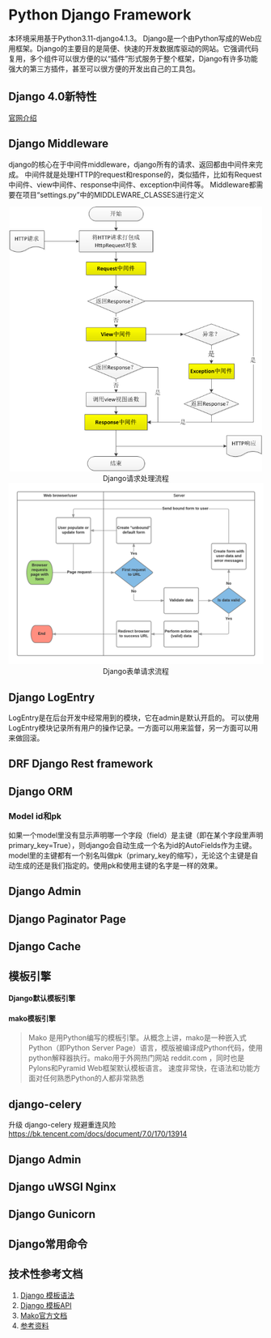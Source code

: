 # Python Django Framework
本环境采用基于Python3.11-django4.1.3。
Django是一个由Python写成的Web应用框架。Django的主要目的是简便、快速的开发数据库驱动的网站。它强调代码复用，多个组件可以很方便的以“插件”形式服务于整个框架，Django有许多功能强大的第三方插件，甚至可以很方便的开发出自己的工具包。


## Django 4.0新特性
[官网介绍](https://docs.djangoproject.com/en/dev/releases/4.0/)










## Django Middleware
django的核心在于中间件middleware，django所有的请求、返回都由中间件来完成。
中间件就是处理HTTP的request和response的，类似插件，比如有Request中间件、view中间件、response中间件、exception中间件等。
Middleware都需要在项目“settings.py”中的MIDDLEWARE_CLASSES进行定义

<div style="text-align: center; margin: 0 auto;"><img src="./../images/django_request_process.png" style="width: 500px;" title="Django请求处理流程"/></div>
<div style="text-align:center">Django请求处理流程</div>

<div style="text-align:center; margin: 0 auto;"><img src="./../images/django_form_request_process.png" style="width: 800px"  title="Django表单请求流程"></div>
<div style="text-align: center">Django表单请求流程</div>

## Django LogEntry 
LogEntry是在后台开发中经常用到的模块，它在admin是默认开启的。
可以使用LogEntry模块记录所有用户的操作记录。一方面可以用来监督，另一方面可以用来做回滚。

## DRF Django Rest framework


## Django ORM
### Model id和pk
如果一个model里没有显示声明哪一个字段（field）是主键（即在某个字段里声明primary_key=True），则django会自动生成一个名为id的AutoFields作为主键。model里的主键都有一个别名叫做pk（primary_key的缩写），无论这个主键是自动生成的还是我们指定的。使用pk和使用主键的名字是一样的效果。

## Django Admin

## Django Paginator Page



## Django Cache


## 模板引擎

#### Django默认模板引擎

#### mako模板引擎

> Mako 是用Python编写的模板引擎。从概念上讲，mako是一种嵌入式Python（即Python Server Page）语言，模版被编译成Python代码，使用python解释器执行。mako用于外网热门网站 reddit.com ，同时也是Pylons和Pyramid Web框架默认模板语言。
> 速度非常快，在语法和功能方面对任何熟悉Python的人都非常熟悉

## django-celery

升级 django-celery 规避重连风险
https://bk.tencent.com/docs/document/7.0/170/13914

## Django Admin










## Django uWSGI Nginx
## Django Gunicorn



## Django常用命令


## 技术性参考文档
1. [Django 模板语法](https://docs.djangoproject.com/zh-hans/4.1/ref/templates/language/)
2. [Django 模板API](https://docs.djangoproject.com/zh-hans/4.1/ref/templates/api/)
3. [Mako官方文档](https://docs.makotemplates.org/en/latest/)
4. [参考资料](https://www.makotemplates.org/)